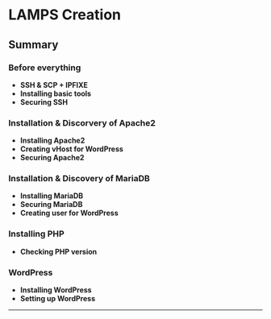 # **LAMPS Creation**

## Summary

### **Before everything**
- **SSH & SCP + IPFIXE**
- **Installing basic tools**
- **Securing SSH**
  
### **Installation & Discorvery of Apache2**
- **Installing Apache2**
- **Creating vHost for WordPress**
- **Securing Apache2**

### **Installation & Discovery of MariaDB**
- **Installing MariaDB**
- **Securing MariaDB**
- **Creating user for WordPress**

### **Installing PHP**
- **Checking PHP version**

### **WordPress**
- **Installing WordPress**
- **Setting up WordPress**

---
